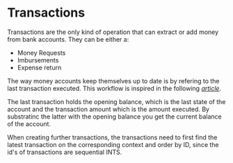 # Transactions

Transactions are the only kind of operation that can extract or add money from bank accounts.
They can be either a:

- Money Requests
- Imbursements
- Expense return

The way money accounts keep themselves up to date is by refering to the last transaction executed.
This workflow is inspired in the following _[article]("https://dba.stackexchange.com/questions/5608/writing-a-simple-bank-schema-how-should-i-keep-my-balances-in-sync-with-their-t")_.

The last transaction holds the opening balance, which is the last state of the account and the transaction amount which is the amount executed. By substratinc the latter with the opening balance you get the current balance of the account.

When creating further transactions, the transactions need to first find the latest transaction on the corresponding context and order by ID, since the id's of transactions are sequential INTS.
